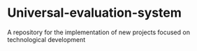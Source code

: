 # Universal-evaluation-system
A repository for the implementation of new projects focused on technological development

